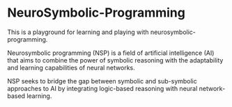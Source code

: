 # NeuroSymbolic-Programming

This is a playground for learning and playing with neurosymbolic-programming.
  
Neurosymbolic programming (NSP) is a field of artificial intelligence (AI) that aims to combine the power of symbolic reasoning with the adaptability and learning capabilities of neural networks. 

NSP seeks to bridge the gap between symbolic and sub-symbolic approaches to AI by integrating logic-based reasoning with neural network-based learning.

